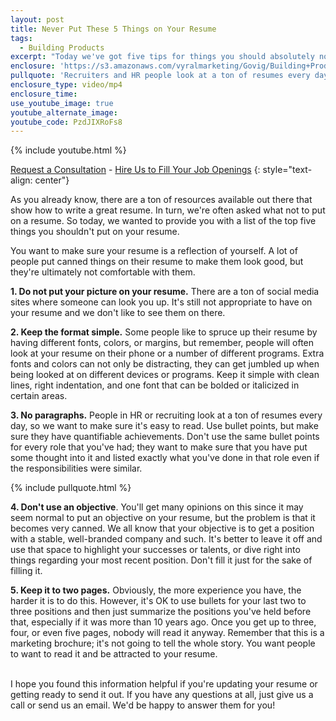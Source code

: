 ```yaml
---
layout: post
title: Never Put These 5 Things on Your Resume
tags:
  - Building Products
excerpt: "Today we've got five tips for things you should absolutely not include on your resume."
enclosure: 'https://s3.amazonaws.com/vyralmarketing/Govig/Building+Products/Videos/2017/Never+Put+These+5+Things+on+Your+Resume.mp4'
pullquote: 'Recruiters and HR people look at a ton of resumes every day, so make yours easy to read.'
enclosure_type: video/mp4
enclosure_time:
use_youtube_image: true
youtube_alternate_image:
youtube_code: PzdJIXRoFs8
---
```



{% include youtube.html %}

[Request a Consultation](http://govig.com/request-information/) - [Hire Us to Fill Your Job Openings](http://govig.com/contact/)
{: style="text-align: center"}

As you already know, there are a ton of resources available out there that show how to write a great resume. In turn, we're often asked what not to put on a resume. So today, we wanted to provide you with a list of the top five things you shouldn't put on your resume.

You want to make sure your resume is a reflection of yourself. A lot of people put canned things on their resume to make them look good, but they're ultimately not comfortable with them.

**1. Do not put your picture on your resume.** There are a ton of social media sites where someone can look you up. It's still not appropriate to have on your resume and we don't like to see them on there.

**2. Keep the format simple.** Some people like to spruce up their resume by having different fonts, colors, or margins, but remember, people will often look at your resume on their phone or a number of different programs. Extra fonts and colors can not only be distracting, they can get jumbled up when being looked at on different devices or programs. Keep it simple with clean lines, right indentation, and one font that can be bolded or italicized in certain areas.

**3. No paragraphs.** People in HR or recruiting look at a ton of resumes every day, so we want to make sure it's easy to read. Use bullet points, but make sure they have quantifiable achievements. Don't use the same bullet points for every role that you've had; they want to make sure that you have put some thought into it and listed exactly what you've done in that role even if the responsibilities were similar.

{% include pullquote.html %}

**4. Don't use an objective**. You'll get many opinions on this since it may seem normal to put an objective on your resume, but the problem is that it becomes very canned. We all know that your objective is to get a position with a stable, well-branded company and such. It's better to leave it off and use that space to highlight your successes or talents, or dive right into things regarding your most recent position. Don't fill it just for the sake of filling it.

**5. Keep it to two pages.** Obviously, the more experience you have, the harder it is to do this. However, it's OK to use bullets for your last two to three positions and then just summarize the positions you've held before that, especially if it was more than 10 years ago. Once you get up to three, four, or even five pages, nobody will read it anyway. Remember that this is a marketing brochure; it's not going to tell the whole story. You want people to want to read it and be attracted to your resume.

<br>I hope you found this information helpful if you're updating your resume or getting ready to send it out. If you have any questions at all, just give us a call or send us an email. We'd be happy to answer them for you!
<br>